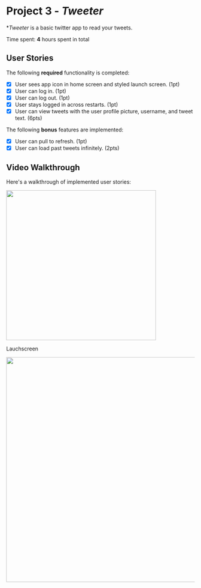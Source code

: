 # Project 3 - *Tweeter*

**Tweeter* is a basic twitter app to read your tweets.

Time spent: **4** hours spent in total

## User Stories

The following **required** functionality is completed:

- [x] User sees app icon in home screen and styled launch screen. (1pt)
- [x] User can log in. (1pt)
- [x] User can log out. (1pt)
- [x] User stays logged in across restarts. (1pt)
- [x] User can view tweets with the user profile picture, username, and tweet text. (6pts)

The following **bonus** features are implemented:

- [x] User can pull to refresh. (1pt)
- [x] User can load past tweets infinitely. (2pts)

## Video Walkthrough

Here's a walkthrough of implemented user stories:

<img src='https://media.giphy.com/media/FpKITxgJnaVmFZmI90/giphy.gif' width='400' />

Lauchscreen

<img src='https://user-images.githubusercontent.com/54916166/109377475-a7793500-7899-11eb-978f-8d2595feb33a.png' width= '600' />
